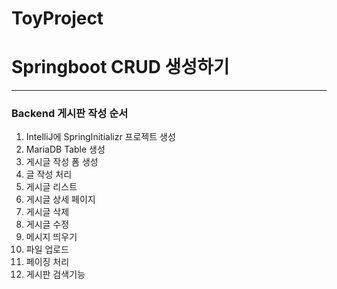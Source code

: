 # ToyProject

# Springboot CRUD 생성하기
---
### Backend 게시판 작성 순서
  1. IntelliJ에 SpringInitializr 프로젝트 생성
  2. MariaDB Table 생성
  3. 게시글 작성 폼 생성
  4. 글 작성 처리
  5. 게시글 리스트
  6. 게시글 상세 페이지
  7. 게시글 삭제
  8. 게시글 수정
  9. 메시지 띄우기
  10. 파일 업로드
  11. 페이징 처리
  12. 게시판 검색기능
